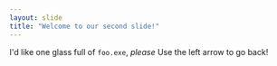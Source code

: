 ```yaml
---
layout: slide
title: "Welcome to our second slide!"
---
```

I'd like one glass full of `foo.exe`, *please*
Use the left arrow to go back!
